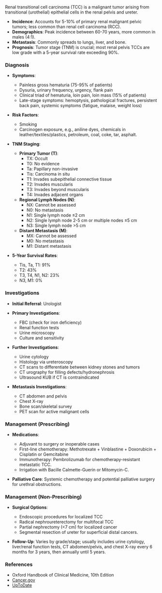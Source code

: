 Renal transitional cell carcinoma (TCC) is a malignant tumor arising from transitional (urothelial) epithelial cells in the renal pelvis and ureter.

- **Incidence**: Accounts for 5-10% of primary renal malignant pelvic tumors; less common than renal cell carcinoma (RCC).
- **Demographics**: Peak incidence between 60-70 years, more common in males (4:1).
- **Metastasis**: Commonly spreads to lungs, liver, and bone.
- **Prognosis**: Tumor stage (TNM) is crucial; most renal pelvis TCCs are low grade with a 5-year survival rate exceeding 90%.

### Diagnosis

- **Symptoms**:
  - Painless gross hematuria (75-95% of patients)
  - Dysuria, urinary frequency, urgency, flank pain
  - Clinical triad of hematuria, loin pain, loin mass (15% of patients)
  - Late-stage symptoms: hemoptysis, pathological fractures, persistent back pain, systemic symptoms (fatigue, malaise, weight loss)

- **Risk Factors**: 
  - Smoking
  - Carcinogen exposure, e.g., aniline dyes, chemicals in leather/textiles/plastics, petroleum, coal, coke, tar, asphalt.

- **TNM Staging**: 
  - **Primary Tumor (T)**:
    - TX: Occult
    - T0: No evidence
    - Ta: Papillary non-invasive
    - Tis: Carcinoma in situ
    - T1: Invades subepithelial connective tissue
    - T2: Invades muscularis
    - T3: Invades beyond muscularis
    - T4: Invades adjacent organs
  - **Regional Lymph Nodes (N)**:
    - NX: Cannot be assessed
    - N0: No metastasis
    - N1: Single lymph node ≤2 cm
    - N2: Single lymph node 2-5 cm or multiple nodes ≤5 cm
    - N3: Single lymph node >5 cm
  - **Distant Metastasis (M)**:
    - MX: Cannot be assessed
    - M0: No metastasis
    - M1: Distant metastasis

- **5-Year Survival Rates**:
  - Tis, Ta, T1: 91%
  - T2: 43%
  - T3, T4, N1, N2: 23%
  - N3, M1: 0%

### Investigations

- **Initial Referral**: Urologist
- **Primary Investigations**:
  - FBC (check for iron deficiency)
  - Renal function tests
  - Urine microscopy
  - Culture and sensitivity

- **Further Investigations**:
  - Urine cytology
  - Histology via ureteroscopy
  - CT scans to differentiate between kidney stones and tumors 
  - CT urography for filling defects/hydronephrosis
  - Ultrasound KUB if CT is contraindicated

- **Metastasis Investigations**:
  - CT abdomen and pelvis
  - Chest X-ray
  - Bone scan/skeletal survey
  - PET scan for active malignant cells

### Management (Prescribing)

- **Medications**:
  - Adjuvant to surgery or inoperable cases
  - First-line chemotherapy: Methotrexate + Vinblastine + Doxorubicin + Cisplatin or Gemcitabine
  - Immunotherapy: Pembrolizumab for chemotherapy-resistant metastatic TCC.
  - Irrigation with Bacille Calmette-Guerin or Mitomycin-C.

- **Palliative Care**: Systemic chemotherapy and potential palliative surgery for urethral obstructions.

### Management (Non-Prescribing)

- **Surgical Options**:
  - Endoscopic procedures for localized TCC
  - Radical nephroureterectomy for multifocal TCC
  - Partial nephrectomy (<7 cm) for localized cancer
  - Segmental resection of ureter for superficial distal cancers.

- **Follow-Up**: Varies by grade/stage; usually includes urine cytology, liver/renal function tests, CT abdomen/pelvis, and chest X-ray every 6 months for 3 years, then annually until 5 years.

### References
- Oxford Handbook of Clinical Medicine, 10th Edition
- [Cancer.gov](https://www.cancer.gov/types/kidney/patient/transitional-cell-treatment-pdq)
- [UpToDate](https://www.uptodate.com/contents/malignancies-of-the-renal-pelvis-and-ureter?search=transitional%20cell%20carcinoma&source=search_result&selectedTitle=4~150&usage_type=default&display_rank=4)